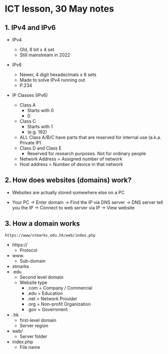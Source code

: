 # ICT lesson, 30 May notes #

## 1. IPv4 and IPv6 ##
- IPv4
    - Old, 8 bit x 4 set
    - Still mainstream in 2022

- IPv6
    - Newer, 4 digit hexadecimals x 8 sets
    - Made to solve IPv4 running out
    - P.234

- IP Classes (IPv6)
    - Class A
        - Starts with 0
        - 0 <network address> <host address> 
    - Class C
        - Starts with 1
        - (e.g. 192)
    - ALL Class A/B/C have parts that are reserved for internal use (a.k.a. Private IP)
    - Class D and Class E
        - Reserved for research purposes. Not for ordinary people
    - Network Address = Assigned number of network
    - Host address = Number of device in that network

## 2. How does websites (domains) work? ##
- Websites are actually stored somewhere else on a PC

- Your PC -> Enter domain -> Find the IP via DNS server -> DNS server tell you the IP -> Connect to web server via IP -> View website

## 3. How a domain works ##

`
https://www/stmarks.edu.hk/web/index.php
`

- https://
    - Protocol
- www.
    - Sub-domain
- stmarks
- .edu
    - Second level domain
    - Website type
        - .com = Company / Commercial
        - .edu = Education
        - .net = Network Provider
        - .org = Non-profit Organization
        - .gov = Government
- .hk
     - first-level domain
     - Server region
- web/
    - Server folder
- index.php
    - File name
